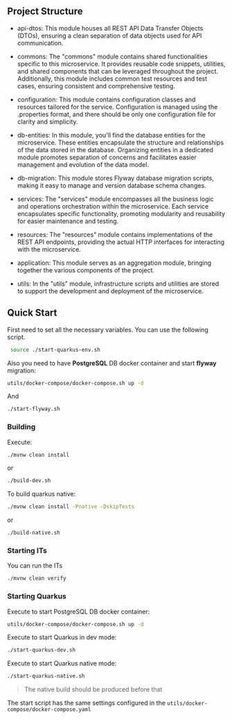 ## Project Structure

* api-dtos: This module houses all REST API Data Transfer Objects (DTOs), ensuring a clean
  separation of data objects used for API communication.

* commons: The "commons" module contains shared functionalities specific to this microservice. It
  provides reusable code snippets, utilities, and shared components that can be leveraged throughout
  the project. Additionally, this module includes common test resources and test cases, ensuring
  consistent and comprehensive testing.

* configuration: This module contains configuration classes and resources tailored for the
  service. Configuration is managed using the .properties format, and there should be only one
  configuration file for clarity and simplicity.

* db-entities: In this module, you'll find the database entities for the microservice. These
  entities encapsulate the structure and relationships of the data stored in the database.
  Organizing entities in a dedicated module promotes separation of concerns and facilitates easier
  management and evolution of the data model.

* db-migration: This module stores Flyway database migration scripts, making it easy to manage and
  version database schema changes.

* services: The "services" module encompasses all the business logic and operations orchestration
  within the microservice. Each service encapsulates specific functionality, promoting modularity
  and reusability for easier maintenance and testing.

* resources: The "resources" module contains implementations of the REST API endpoints, providing
  the actual HTTP interfaces for interacting with the microservice.

* application: This module serves as an aggregation module, bringing together the various
  components of the project.

* utils: In the "utils" module, infrastructure scripts and utilities are stored to support the
  development and deployment of the microservice.


## Quick Start

First need to set all the necessary variables. You can use the following script.

```bash
 source ./start-quarkus-env.sh
 ```

Also you need to have **PostgreSQL** DB docker container and start **flyway** migration:

```bash
utils/docker-compose/docker-compose.sh up -d
```

And

```bash
./start-flyway.sh
```

### Building

Execute:

```bash
./mvnw clean install
```

or

```bash
./build-dev.sh
```

To build quarkus native:

```bash
./mvnw clean install -Pnative -DskipTests
```

or

```bash
./build-native.sh
```

### Starting ITs

You can run the ITs

```bash 
./mvnw clean verify
```


### Starting Quarkus

Execute to start PostgreSQL DB docker container:

```bash
utils/docker-compose/docker-compose.sh up -d
```

Execute to start Quarkus in dev mode:

```bash
./start-quarkus-dev.sh
```

Execute to start Quarkus native mode:

```bash
./start-quarkus-native.sh
```

> The native build should be produced before that

The start script has the same settings configured in the
`utils/docker-compose/docker-compose.yaml`

